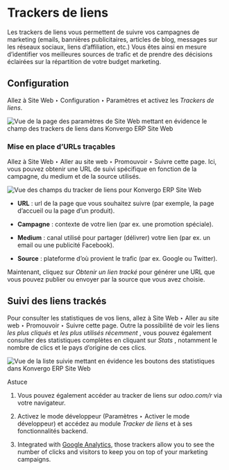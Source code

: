 # Trackers de liens

Les trackers de liens vous permettent de suivre vos campagnes de marketing
(emails, bannières publicitaires, articles de blog, messages sur les réseaux
sociaux, liens d’affiliation, etc.) Vous êtes ainsi en mesure d’identifier vos
meilleures sources de trafic et de prendre des décisions éclairées sur la
répartition de votre budget marketing.

## Configuration

Allez à Site Web ‣ Configuration ‣ Paramètres et activez les _Trackers de
liens_.

![Vue de la page des paramètres de Site Web mettant en évidence le champ des
trackers de liens dans Konvergo ERP Site
Web](../../../../_images/enable_link_tracker.png)

### Mise en place d’URLs traçables

Allez à Site Web ‣ Aller au site web ‣ Promouvoir ‣ Suivre cette page. Ici,
vous pouvez obtenir une URL de suivi spécifique en fonction de la campagne, du
medium et de la source utilisés.

![Vue des champs du tracker de liens pour Konvergo ERP Site
Web](../../../../_images/link_tracker_fields.png)

  * **URL** : url de la page que vous souhaitez suivre (par exemple, la page d’accueil ou la page d’un produit).

  * **Campagne** : contexte de votre lien (par ex. une promotion spéciale).

  * **Medium** : canal utilisé pour partager (délivrer) votre lien (par ex. un email ou une publicité Facebook).

  * **Source** : plateforme d’où provient le trafic (par ex. Google ou Twitter).

Maintenant, cliquez sur _Obtenir un lien tracké_ pour générer une URL que vous
pouvez publier ou envoyer par la source que vous avez choisie.

## Suivi des liens trackés

Pour consulter les statistiques de vos liens, allez à Site Web ‣ Aller au site
web ‣ Promouvoir ‣ Suivre cette page. Outre la possibilité de voir les liens
_les plus cliqués_ et _les plus utilisés récemment_ , vous pouvez également
consulter des statistiques complètes en cliquant sur _Stats_ , notamment le
nombre de clics et le pays d’origine de ces clics.

![Vue de la liste suivie mettant en évidence les boutons des statistiques dans
Konvergo ERP Site Web](../../../../_images/links_statistics.png) <div class="alert alert-info">
<p class="alert-title">
Astuce</p><ol class="arabic simple">
<li><p>Vous pouvez également accéder au tracker de liens sur <em>odoo.com/r</em> via votre navigateur.</p></li>
<li><p>Activez le mode développeur (Paramètres ‣ Activer le mode développeur) et accédez au module <em>Tracker de liens</em> et à ses fonctionnalités backend.</p></li>
<li><p>Integrated with <a href="analytics#analytics-google-analytics"><span class="std std-ref">Google Analytics</span></a>, those trackers allow you to see the number
of clicks and visitors to keep you on top of your marketing campaigns.</p></li>
</ol>
</div>

